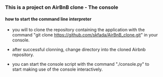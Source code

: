### This is a project on AirBnB clone - The console

#### how to start the command line interpreter
- you will to clone the repository containing the application with the  command "git clone https://github.com/skfada/AirBnB_clone.git" in your console.

- after successful clonning, change directory into the cloned Airbnb repository.

- you can start the console script with the command "./console.py" to start making use of the console interactively.
